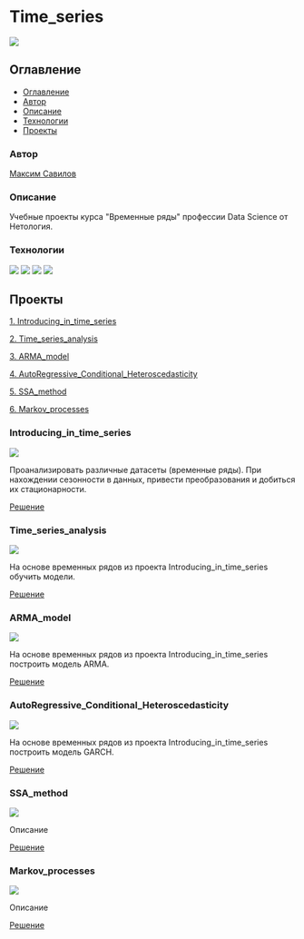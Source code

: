 # Time_series
![](https://img.shields.io/badge/Project%20status-In%20progress-green)

## Оглавление

- [Оглавление](#оглавление)
- [Автор](#авторы)
- [Описание](#описание)
- [Технологии](#технологии)
- [Проекты](#проекты)

### Автор

[Максим Савилов](https://github.com/msavilov/)

### Описание

Учебные проекты курса "Временные ряды" профессии Data Science от Нетология.

### Технологии

![](https://img.shields.io/badge/-Python--3.11-blue)
![](https://img.shields.io/badge/scikit--learn-blue)
![](https://img.shields.io/badge/pandas-blue)
![](https://img.shields.io/badge/numpy-blue)

## Проекты

  [1. Introducing_in_time_series](#introducing_in_time_series)
  
  [2. Time_series_analysis](#time_series_analysis)
  
  [3. ARMA_model](#arma_model)
  
  [4. AutoRegressive_Conditional_Heteroscedasticity](#autoregressive_conditional_heteroscedasticity)
  
  [5. SSA_method](#ssa_method)
  
  [6. Markov_processes](#markov_processes)
  
### Introducing_in_time_series
  ![](https://img.shields.io/badge/Project%20status-In%20progress-green)
  
  Проанализировать различные датасеты (временные ряды). При нахождении сезонности в данных, привести преобразования и добиться их стационарности.

  [Решение](https://github.com/msavilov/Time_series/blob/main/1_Introducing_in_time_series/introducing_in_time_series.ipynb)
  
### Time_series_analysis
  ![](https://img.shields.io/badge/Project%20status-In%20progress-green)
  
  На основе временных рядов из проекта Introducing_in_time_series обучить модели.

  [Решение](https://github.com/msavilov/Time_series/blob/main/2_Time_series_analysis/time_series_analysis.ipynb)
  
### ARMA_model
  ![](https://img.shields.io/badge/Project%20status-In%20progress-green)
  
  На основе временных рядов из проекта Introducing_in_time_series построить модель ARMA.
  
  [Решение](https://github.com/msavilov/Time_series/blob/main/3_ARMA_model/arma_model.ipynb)
  
### AutoRegressive_Conditional_Heteroscedasticity
  ![](https://img.shields.io/badge/Project%20status-In%20progress-green)
  
  На основе временных рядов из проекта Introducing_in_time_series построить модель GARCH.

  [Решение](https://github.com/msavilov/Time_series/blob/main/4_AutoRegressive_Conditional_Heteroscedasticity/autoregressive_conditional_heteroscedasticity.ipynb)
  
### SSA_method
  ![](https://img.shields.io/badge/Project%20status-In%20progress-green)
  
  Описание

  [Решение](https://github.com/msavilov/Time_series/blob/main/5_SSA_method/ssa_method.ipynb)
  
### Markov_processes
  ![](https://img.shields.io/badge/Project%20status-In%20progress-green)
  
  Описание

  [Решение](https://github.com/msavilov/Time_series/blob/main/6_Markov_processes/markov_processes.ipynb)
